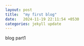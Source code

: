```yaml
---
layout: post
title:  "my first blog"
date:   2024-11-19 22:11:54 +0530
categories: jekyll update
---
```


blog part1